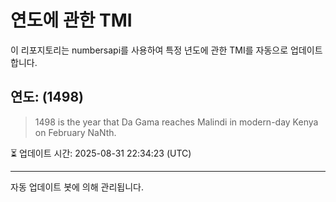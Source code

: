 
# 연도에 관한 TMI

이 리포지토리는 numbersapi를 사용하여 특정 년도에 관한 TMI를 자동으로 업데이트합니다.

## 연도: (1498)
> 1498 is the year that Da Gama reaches Malindi in modern-day Kenya on February NaNth.

⏳ 업데이트 시간: 2025-08-31 22:34:23 (UTC)

---
자동 업데이트 봇에 의해 관리됩니다.
